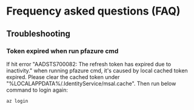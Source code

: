 # Frequency asked questions (FAQ)

## Troubleshooting ##

### Token expired when run pfazure cmd

If hit error "AADSTS700082: The refresh token has expired due to inactivity." when running pfazure cmd, it's caused by local cached token expired. Please clear the cached token under "%LOCALAPPDATA%/.IdentityService/msal.cache". Then run below command to login again:
```sh
az login
```